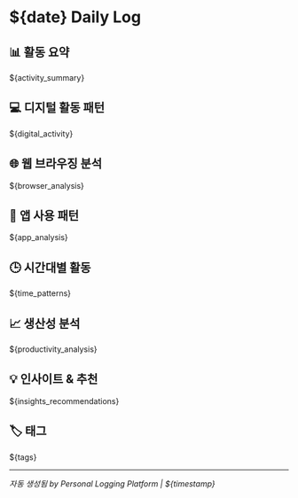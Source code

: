 # ${date} Daily Log

## 📊 활동 요약
${activity_summary}

## 💻 디지털 활동 패턴
${digital_activity}

## 🌐 웹 브라우징 분석
${browser_analysis}

## 📱 앱 사용 패턴
${app_analysis}

## 🕒 시간대별 활동
${time_patterns}

## 📈 생산성 분석
${productivity_analysis}

## 💡 인사이트 & 추천
${insights_recommendations}

## 🏷️ 태그
${tags}

---
*자동 생성됨 by Personal Logging Platform | ${timestamp}*
